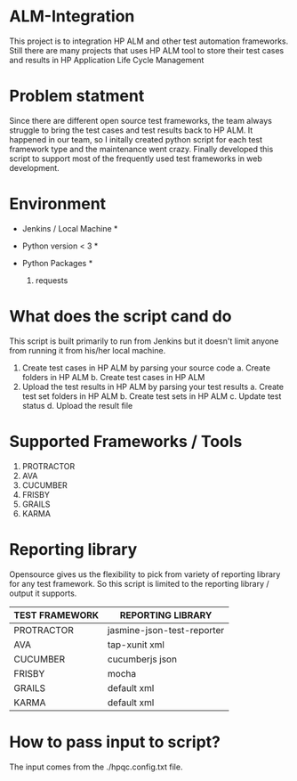 # ALM-Integration
This project is to integration HP ALM and other test automation frameworks. Still there are many projects that uses HP ALM tool to store their test cases and results in HP Application Life Cycle Management

# Problem statment
Since there are different open source test frameworks, the team always struggle to bring the test cases and test results back to HP ALM. It happened in our team, so I initally created python script for each test framework type and the maintenance went crazy. Finally developed this script to support most of the frequently used test frameworks in web development.

# Environment
* Jenkins / Local Machine *

* Python version < 3 *

* Python Packages *

  1. requests

# What does the script cand do
This script is built primarily to run from Jenkins but it doesn't limit anyone from running it from his/her local machine.
1. Create test cases in HP ALM by parsing your source code
  a. Create folders in HP ALM 
  b. Create test cases in HP ALM
2. Upload the test results in HP ALM by parsing your test results
  a. Create test set folders in HP ALM 
  b. Create test sets in HP ALM
  c. Update test status
  d. Upload the result file

# Supported Frameworks / Tools
1. PROTRACTOR
2. AVA
3. CUCUMBER
4. FRISBY
5. GRAILS
6. KARMA

# Reporting library
Opensource gives us the flexibility to pick from variety of reporting library for any test framework. So this script is limited to the reporting library / output it supports.

| TEST FRAMEWORK | REPORTING LIBRARY           |
-----------------|------------------------------
|  PROTRACTOR    |  jasmine-json-test-reporter |
|  AVA           |  tap-xunit xml              |
|  CUCUMBER      |  cucumberjs json            |
|  FRISBY        |  mocha                      |
|  GRAILS        |  default xml                |
|  KARMA         |  default xml                |

# How to pass input to script?
The input comes from the ./hpqc.config.txt file.
